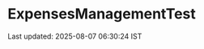 # ExpensesManagementTest













































































































































Last updated: 2025-08-07 06:30:24 IST
